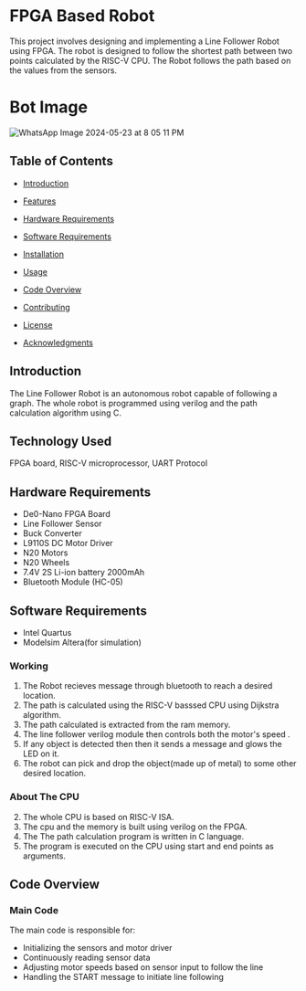 # FPGA Based Robot

This project involves designing and implementing a Line Follower Robot using FPGA. The robot is designed to follow the shortest path between two points calculated by the RISC-V CPU. The Robot follows the path based on the values from the sensors.
# Bot Image

![WhatsApp Image 2024-05-23 at 8 05 11 PM](https://github.com/Md-Faizan1/eyrc23_ab_3265/assets/132780190/9cde914c-7dff-44f1-aa02-77b3599f6d75)

## Table of Contents

- [Introduction](#Introduction)
- [Features](#Features)
- [Hardware Requirements](#hardware-requirements)
- [Software Requirements](#software-requirements)
- [Installation](#installation)
- [Usage](#usage)
- [Code Overview](#code-overview)
- [Contributing](#contributing)


- [License](#license)
- [Acknowledgments](#acknowledgments)

## Introduction

The Line Follower Robot is an autonomous robot capable of following a graph. The whole robot is programmed using verilog and the path calculation algorithm using C.

## Technology Used

FPGA board, RISC-V microprocessor, UART Protocol 

## Hardware Requirements

- De0-Nano FPGA Board
- Line Follower Sensor
- Buck Converter
- L9110S DC Motor Driver
- N20 Motors
- N20 Wheels
- 7.4V 2S Li-ion battery 2000mAh
- Bluetooth Module (HC-05)

## Software Requirements

- Intel Quartus
- Modelsim Altera(for simulation)

### Working 

1. The Robot recieves message through bluetooth to reach a desired location.
2. The path is calculated using the RISC-V basssed CPU using Dijkstra algorithm.
3. The path calculated is extracted from the ram memory.
4. The line follower verilog module then controls both the motor's speed .
5. If any object is detected then then it sends a message and glows the LED on it.
6. The robot can pick and drop the object(made up of metal) to some other desired location.

### About The CPU

2. The whole CPU is based on RISC-V ISA.
3. The cpu and the memory is built using verilog on the FPGA.
4. The The path calculation program is written in C language.
5. The program is executed on the CPU using start and end points as arguments.


## Code Overview


### Main Code

The main code is responsible for:

- Initializing the sensors and motor driver
- Continuously reading sensor data
- Adjusting motor speeds based on sensor input to follow the line
- Handling the START message to initiate line following


